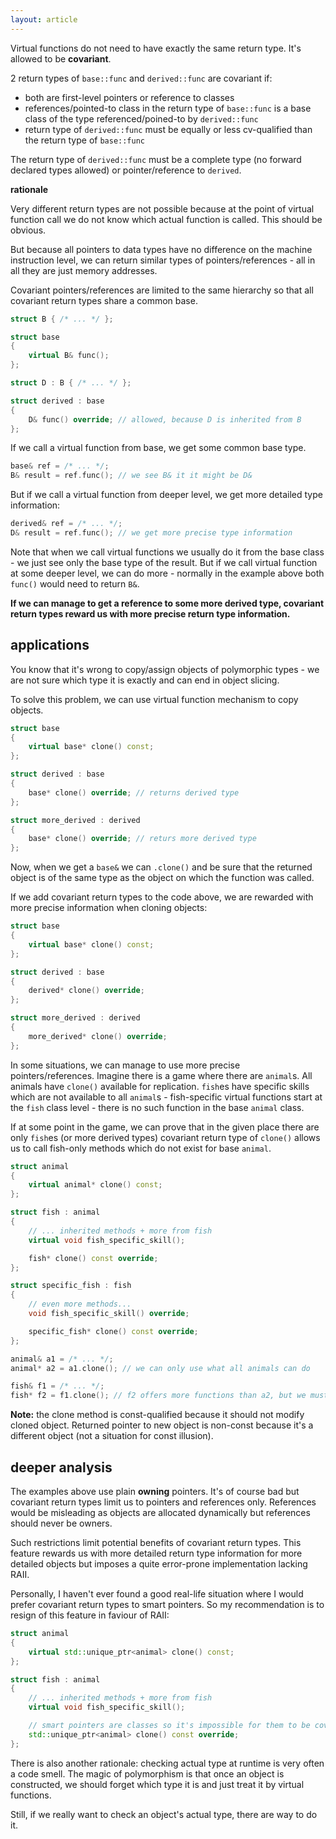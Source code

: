 ```yaml
---
layout: article
---
```


Virtual functions do not need to have exactly the same return type. It's allowed to be **covariant**.

2 return types of `base::func` and `derived::func` are covariant if:

- both are first-level pointers or reference to classes
- references/pointed-to class in the return type of `base::func` is a base class of the type referenced/poined-to by `derived::func`
- return type of `derived::func` must be equally or less cv-qualified than the return type of `base::func`

The return type of `derived::func` must be a complete type (no forward declared types allowed) or pointer/reference to `derived`.

**rationale**

Very different return types are not possible because at the point of virtual function call we do not know which actual function is called. This should be obvious.

But because all pointers to data types have no difference on the machine instruction level, we can return similar types of pointers/references - all in all they are just memory addresses.

Covariant pointers/references are limited to the same hierarchy so that all covariant return types share a common base.

```c++
struct B { /* ... */ };

struct base
{
    virtual B& func();
};

struct D : B { /* ... */ };

struct derived : base
{
    D& func() override; // allowed, because D is inherited from B
};
```

If we call a virtual function from base, we get some common base type.

```c++
base& ref = /* ... */;
B& result = ref.func(); // we see B& it it might be D&
```

But if we call a virtual function from deeper level, we get more detailed type information:

```c++
derived& ref = /* ... */;
D& result = ref.func(); // we get more precise type information
```

Note that when we call virtual functions we usually do it from the base class - we just see only the base type of the result. But if we call virtual function at some deeper level, we can do more - normally in the example above both `func()` would need to return `B&`.

**If we can manage to get a reference to some more derived type, covariant return types reward us with more precise return type information.**

## applications

You know that it's wrong to copy/assign objects of polymorphic types - we are not sure which type it is exactly and can end in object slicing.

To solve this problem, we can use virtual function mechanism to copy objects.

```c++
struct base
{
    virtual base* clone() const;
};

struct derived : base
{
    base* clone() override; // returns derived type
};

struct more_derived : derived
{
    base* clone() override; // returs more derived type
};
```

Now, when we get a `base&` we can `.clone()` and be sure that the returned object is of the same type as the object on which the function was called.

If we add covariant return types to the code above, we are rewarded with more precise information when cloning objects:

```c++
struct base
{
    virtual base* clone() const;
};

struct derived : base
{
    derived* clone() override;
};

struct more_derived : derived
{
    more_derived* clone() override;
};
```

In some situations, we can manage to use more precise pointers/references. Imagine there is a game where there are `animal`s. All animals have `clone()` available for replication. `fish`es have specific skills which are not available to all `animal`s - fish-specific virtual functions start at the `fish` class level - there is no such function in the base `animal` class.

If at some point in the game, we can prove that in the given place there are only `fish`es (or more derived types) covariant return type of `clone()` allows us to call fish-only methods which do not exist for base `animal`.

```c++
struct animal
{
    virtual animal* clone() const;
};

struct fish : animal
{
    // ... inherited methods + more from fish
    virtual void fish_specific_skill();

    fish* clone() const override;
};

struct specific_fish : fish
{
    // even more methods...
    void fish_specific_skill() override;

    specific_fish* clone() const override;
};
```

```c++
animal& a1 = /* ... */;
animal* a2 = a1.clone(); // we can only use what all animals can do

fish& f1 = /* ... */;
fish* f2 = f1.clone(); // f2 offers more functions than a2, but we must prove that f1 is a fish
```

**Note:** the clone method is const-qualified because it should not modify cloned object. Returned pointer to new object is non-const because it's a different object (not a situation for const illusion).

## deeper analysis

The examples above use plain **owning** pointers. It's of course bad but covariant return types limit us to pointers and references only. References would be misleading as objects are allocated dynamically but references should never be owners.

Such restrictions limit potential benefits of covariant return types. This feature rewards us with more detailed return type information for more detailed objects but imposes a quite error-prone implementation lacking RAII.

Personally, I haven't ever found a good real-life situation where I would prefer covariant return types to smart pointers. So my recommendation is to resign of this feature in faviour of RAII:

```c++
struct animal
{
    virtual std::unique_ptr<animal> clone() const;
};

struct fish : animal
{
    // ... inherited methods + more from fish
    virtual void fish_specific_skill();

    // smart pointers are classes so it's impossible for them to be covariant
    std::unique_ptr<animal> clone() const override;
};
```

There is also another rationale: checking actual type at runtime is very often a code smell. The magic of polymorphism is that once an object is constructed, we should forget which type it is and just treat it by virtual functions.

Still, if we really want to check an object's actual type, there are way to do it.
